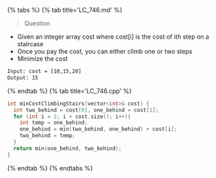 {% tabs %}
{% tab title='LC_746.md' %}

> Question

* Given an integer array cost where cost[i] is the cost of ith step on a staircase
* Once you pay the cost, you can either climb one or two steps
* Minimize the cost

```txt
Input: cost = [10,15,20]
Output: 15
```

{% endtab %}
{% tab title='LC_746.cpp' %}

```cpp
int minCostClimbingStairs(vector<int>& cost) {
  int two_behind = cost[0], one_behind = cost[1];
  for (int i = 2; i < cost.size(); i++){
    int temp = one_behind;
    one_behind = min(two_behind, one_behind) + cost[i];
    two_behind = temp;
  }
  return min(one_behind, two_behind);
}
```

{% endtab %}
{% endtabs %}

